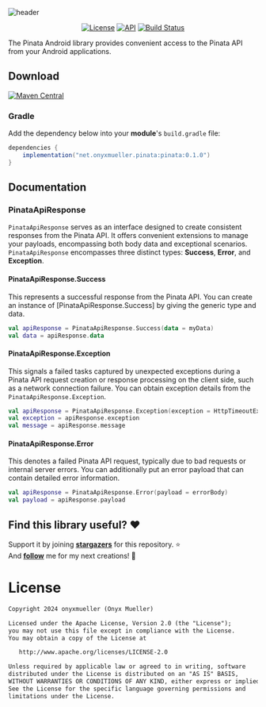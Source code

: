![header](https://docs.mypinata.cloud/ipfs/QmP9PGe3PdUqmsq8xY4sEW3qgdXx4WT9ictTWCb3qyzz3s?img-format=webp)<br>

<p align="center">
  <a href="https://opensource.org/licenses/Apache-2.0"><img alt="License" src="https://img.shields.io/badge/License-Apache%202.0-blue.svg"/></a>
  <a href="https://android-arsenal.com/api?level=21"><img alt="API" src="https://img.shields.io/badge/API-21%2B-brightgreen.svg?style=flat"/></a>
  <a href="https://github.com/onyxmueller/pinata-android/actions"><img alt="Build Status" src="https://github.com/onyxmueller/pinata-android/actions/workflows/build.yml/badge.svg"/></a>
</p>

The Pinata Android library provides convenient access to the Pinata API from your Android applications.

## Download
[![Maven Central](https://img.shields.io/maven-central/v/net.onyxmueller.pinata/pinata.svg?label=Maven%20Central)](https://central.sonatype.com/artifact/net.onyxmueller.pinata/pinata)

### Gradle

Add the dependency below into your **module**'s `build.gradle` file:

```gradle
dependencies {
    implementation("net.onyxmueller.pinata:pinata:0.1.0")
}
```

## Documentation

### PinataApiResponse

`PinataApiResponse` serves as an interface designed to create consistent responses from the Pinata API. It offers convenient extensions to manage your payloads, encompassing both body data and exceptional scenarios. `PinataApiResponse` encompasses three distinct types: **Success**, **Error**, and **Exception**.

#### PinataApiResponse.Success

This represents a successful response from the Pinata API. You can create an instance of [PinataApiResponse.Success] by giving the generic type and data.

```kotlin
val apiResponse = PinataApiResponse.Success(data = myData)
val data = apiResponse.data
```

#### PinataApiResponse.Exception

This signals a failed tasks captured by unexpected exceptions during a Pinata API request creation or response processing on the client side, such as a network connection failure. You can obtain exception details from the `PinataApiResponse.Exception`.

```kotlin
val apiResponse = PinataApiResponse.Exception(exception = HttpTimeoutException())
val exception = apiResponse.exception
val message = apiResponse.message
```

#### PinataApiResponse.Error

This denotes a failed Pinata API request, typically due to bad requests or internal server errors. You can additionally put an error payload that can contain detailed error information.

```kotlin
val apiResponse = PinataApiResponse.Error(payload = errorBody)
val payload = apiResponse.payload
```

## Find this library useful? :heart:
Support it by joining __[stargazers](https://github.com/onyxmueller/pinata-android/stargazers)__ for this repository. :star: <br>
And __[follow](https://github.com/onyxmueller)__ me for my next creations! 🤩

# License
```xml
Copyright 2024 onyxmueller (Onyx Mueller)

Licensed under the Apache License, Version 2.0 (the "License");
you may not use this file except in compliance with the License.
You may obtain a copy of the License at

   http://www.apache.org/licenses/LICENSE-2.0

Unless required by applicable law or agreed to in writing, software
distributed under the License is distributed on an "AS IS" BASIS,
WITHOUT WARRANTIES OR CONDITIONS OF ANY KIND, either express or implied.
See the License for the specific language governing permissions and
limitations under the License.
